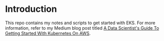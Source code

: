 # Introduction
This repo contains my notes and scripts to get started with EKS. For more information, refer to my Medium blog post titled [A Data Scientist's Guide To Getting Started With Kubernetes On AWS](https://medium.com/towards-artificial-intelligence/a-data-scientists-guide-to-getting-started-with-kubernetes-on-aws-281e034dc980). 
